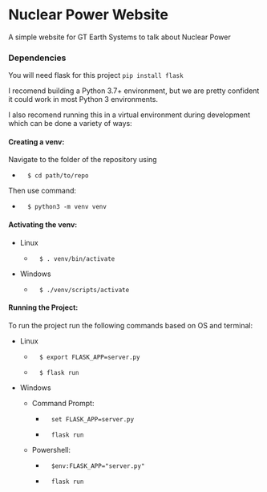 # Nuclear Power Website
 
A simple website for GT Earth Systems to talk about Nuclear Power

### Dependencies
You will need flask for this project
```pip install flask```

I recomend building a Python 3.7+ environment, but we are pretty confident it could work in most Python 3 environments.

I also recomend running this in a virtual environment during development which can be done a variety of ways:

#### Creating a venv:

Navigate to the folder of the repository using 

-       $ cd path/to/repo

Then use command:

-       $ python3 -m venv venv

#### Activating the venv:

-   Linux
    -       $ . venv/bin/activate

- Windows
    -       $ ./venv/scripts/activate

#### Running the Project:

To run the project run the following commands based on OS and terminal:

- Linux

    -       $ export FLASK_APP=server.py 
    -       $ flask run  

- Windows
    
    - Command Prompt:
        
        -       set FLASK_APP=server.py
        
        -       flask run
    
    - Powershell:
        
        -       $env:FLASK_APP="server.py" 
        -       flask run
